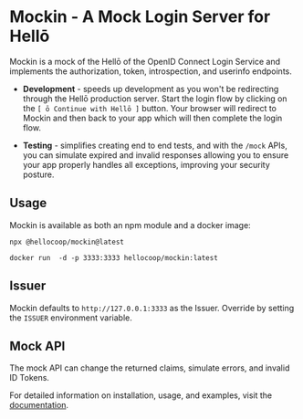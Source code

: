 # Mockin - A Mock Login Server for Hellō

Mockin is a mock of the Hellō of the OpenID Connect Login Service and implements the authorization, token, introspection, and userinfo endpoints. 

- **Development** - speeds up development as you won't be redirecting through the Hellō production server. Start the login flow by clicking on the `[ ō Continue with Hellō ]` button. Your browser will redirect to Mockin and then back to your app which will then complete the login flow.

- **Testing** - simplifies creating end to end tests, and with the `/mock` APIs, you can simulate expired and invalid responses allowing you to ensure your app properly handles all exceptions, improving your security posture.

## Usage

Mockin is available as both an npm module and a docker image:

`npx @hellocoop/mockin@latest`

`docker run  -d -p 3333:3333 hellocoop/mockin:latest`

## Issuer

Mockin defaults to `http://127.0.0.1:3333` as the Issuer. Override by setting the `ISSUER` environment variable.

## Mock API

The mock API can change the returned claims, simulate errors, and invalid ID Tokens.

For detailed information on installation, usage, and examples, visit the [documentation](https://www.hello.dev/docs/mockin).
